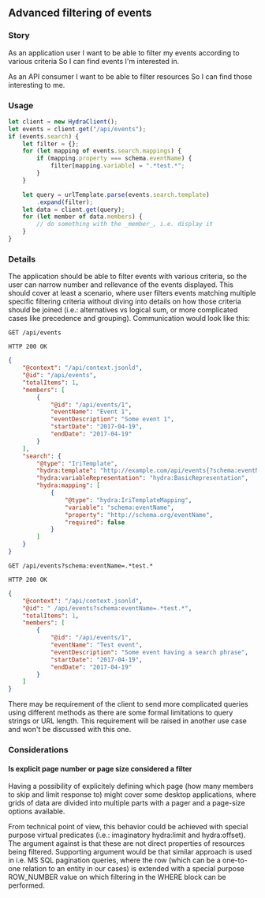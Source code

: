﻿## Advanced filtering of events

### Story
As an application user
I want to be able to filter my events according to various criteria
So I can find events I'm interested in.

As an API consumer
I want to be able to filter resources
So I can find those interesting to me.

### Usage
```javascript
let client = new HydraClient();
let events = client.get("/api/events");
if (events.search) {
    let filter = {};
    for (let mapping of events.search.mappings) {
        if (mapping.property === schema.eventName) {
            filter[mapping.variable] = ".*test.*";
        }
    }

    let query = urlTemplate.parse(events.search.template)
        .expand(filter);
    let data = client.get(query);
    for (let member of data.members) {
        // do something with the _member_, i.e. display it
    }
}
```

### Details
The application should be able to filter events with various criteria,
so the user can narrow number and rellevance of the events displayed.
This should cover at least a scenario, where user filters events matching
multiple specific filtering criteria without diving into details
on how those criteria should be joined (i.e.: alternatives vs logical sum,
or more complicated cases like precedence and grouping).
Communication would look like this:

```http
GET /api/events

HTTP 200 OK
```
```json
{
    "@context": "/api/context.jsonld",
    "@id": "/api/events",
    "totalItems": 1,
    "members": [
        {
            "@id": "/api/events/1",
            "eventName": "Event 1",
            "eventDescription": "Some event 1",
            "startDate": "2017-04-19",
            "endDate": "2017-04-19"
        }
    ],
    "search": {
        "@type": "IriTemplate",
        "hydra:template": "http://example.com/api/events{?schema:eventName}",
        "hydra:variableRepresentation": "hydra:BasicRepresentation",
        "hydra:mapping": [
            {
                "@type": "hydra:IriTemplateMapping",
                "variable": "schema:eventName",
                "property": "http://schema.org/eventName",
                "required": false
            }
        ]
    }
}
```
```http
GET /api/events?schema:eventName=.*test.*

HTTP 200 OK
```
```json
{
    "@context": "/api/context.jsonld",
    "@id": " /api/events?schema:eventName=.*test.*",
    "totalItems": 1,
    "members": [
        {
            "@id": "/api/events/1",
            "eventName": "Test event",
            "eventDescription": "Some event having a search phrase",
            "startDate": "2017-04-19",
            "endDate": "2017-04-19"
        }
    ]
}
```

There may be requirement of the client to send more complicated queries using different
methods as there are some formal limitations to query strings or URL length.
This requirement will be raised in another use case and won't be discussed with this one.

### Considerations

#### Is explicit page number or page size considered a filter
Having a possibility of explicitely defining which page
(how many members to skip and limit response to) might cover
some desktop applications, where grids of data are divided
into multiple parts with a pager and a page-size options available.

From technical point of view, this behavior could be achieved
with special purpose virtual predicates
(i.e.:  imaginatory hydra:limit and hydra:offset).
The argument against is that these are not direct properties
of resources being filtered.
Supporting argument would be that similar approach is used
in i.e. MS SQL pagination queries, where the row
(which can be a one-to-one relation to an entity in our cases)
is extended with a special purpose ROW_NUMBER value
on which filtering in the WHERE block can be performed.
